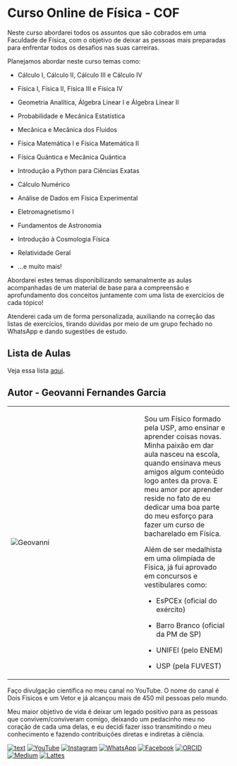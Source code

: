 # Curso Online de Física - COF

Neste curso abordarei todos os assuntos que são cobrados em uma Faculdade de Física, com o objetivo de deixar as pessoas mais preparadas para enfrentar todos os desafios nas suas carreiras.

Planejamos abordar neste curso temas como:

- Cálculo I, Cálculo II, Cálculo III e Cálculo IV

- Física I, Física II, Física III e Física IV

- Geometria Analítica, Álgebra Linear I e Álgebra Linear II

- Probabilidade e Mecânica Estatística

- Mecânica e Mecânica dos Fluidos

- Física Matemática I e Física Matemática II

- Física Quântica e Mecânica Quântica

- Introdução a Python para Ciências Exatas

- Cálculo Numérico

- Análise de Dados em Física Experimental

- Eletromagnetismo I

- Fundamentos de Astronomia

- Introdução à Cosmologia Física

- Relatividade Geral

- ...e muito mais!

Abordarei estes temas disponibilizando semanalmente as aulas acompanhadas de um material de base para a compreensão e aprofundamento dos conceitos juntamente com uma lista de exercícios de cada tópico!

Atenderei cada um de forma personalizada, auxiliando na correção das listas de exercícios, tirando dúvidas por meio de um grupo fechado no WhatsApp e dando sugestões de estudo.

## Lista de Aulas

Veja essa lista [aqui](https://github.com/Geovannisz/COF/blob/main/AulasGravadas.md).

## Autor - Geovanni Fernandes Garcia

<table>
<tr>
<td width="60%">

![Geovanni](https://github.com/Geovannisz/COF/assets/82838501/6afecba1-fa4a-4fcc-aaeb-f680fe607eff)

</td>
<td width="40%" style="vertical-align: top;">

Sou um Físico formado pela USP, amo ensinar e aprender coisas novas. Minha paixão em dar aula nasceu na escola, quando ensinava meus amigos algum conteúdo logo antes da prova. E meu amor por aprender reside no fato de eu dedicar uma boa parte do meu esforço para fazer um curso de bacharelado em Física.

Além de ser medalhista em uma olimpíada de Física, já fui aprovado em concursos e vestibulares como:

- EsPCEx (oficial do exército)

- Barro Branco (oficial da PM de SP)

- UNIFEI (pelo ENEM)

- USP (pela FUVEST)
</td>
</tr>
</table>

Faço divulgação científica no meu canal no YouTube. O nome do canal é Dois Físicos e um Vetor e já alcançou mais de 450 mil pessoas pelo mundo.

Meu maior objetivo de vida é deixar um legado positivo para as pessoas que convivem/conviveram comigo, deixando um pedacinho meu no coração de cada uma delas, e eu decidi fazer isso transmitindo o meu conhecimento e fazendo contribuições diretas e indiretas à ciência.

[![text](https://img.shields.io/badge/LinkedIn-0077B5?style=for-the-badge&logo=linkedin&logoColor=white)](https://www.linkedin.com/in/umgeovanni)
[![YouTube](https://img.shields.io/badge/YouTube-FF0000?style=for-the-badge&logo=youtube&logoColor=white)](https://www.youtube.com/@doisfisicos)
[![Instagram](https://img.shields.io/badge/Instagram-E4405F?style=for-the-badge&logo=instagram&logoColor=white)](https://www.instagram.com/geoo_garciaa/)
[![WhatsApp](https://img.shields.io/badge/WhatsApp-25D366?style=for-the-badge&logo=whatsapp&logoColor=white)](https://wa.me/5512992615141)
[![Facebook](https://img.shields.io/badge/Facebook-1877F2?style=for-the-badge&logo=facebook&logoColor=white)](https://www.facebook.com/Geovanni.2001)
[![ORCID](https://img.shields.io/badge/ORCID-A6CE39?style=for-the-badge&logo=orcid&logoColor=white)](https://orcid.org/0009-0009-6458-5486)
[![Medium](https://img.shields.io/badge/Medium-12100E?style=for-the-badge&logo=medium&logoColor=white)](https://medium.com/@umgeovanni)
[![Lattes](https://img.shields.io/badge/Lattes-86CEFF?style=for-the-badge&logo=graduation-cap&logoColor=black)](https://lattes.cnpq.br/5771130741859448)




